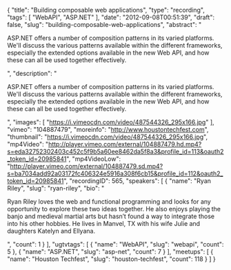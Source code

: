 {
  "title": "Building composable web applications",
  "type": "recording",
  "tags": [
    "WebAPI",
    "ASP.NET"
  ],
  "date": "2012-09-08T00:51:39",
  "draft": false,
  "slug": "building-composable-web-applications",
  "abstract": "<p>ASP.NET offers a number of composition patterns in its varied platforms. We'll discuss the various patterns available within the different frameworks, especially the extended options available in the new Web API, and how these can all be used together effectively.</p>",
  "description": "<p>ASP.NET offers a number of composition patterns in its varied platforms. We'll discuss the various patterns available within the different frameworks, especially the extended options available in the new Web API, and how these can all be used together effectively.</p>",
  "images": [
    "https://i.vimeocdn.com/video/487544326_295x166.jpg"
  ],
  "vimeo": "104887479",
  "moreinfo": "http://www.houstontechfest.com",
  "thumbnail": "https://i.vimeocdn.com/video/487544326_295x166.jpg",
  "mp4Video": "http://player.vimeo.com/external/104887479.hd.mp4?s=eda32752302403c452c5f9b5a60ee8462da5f8a3&profile_id=113&oauth2_token_id=20985841",
  "mp4VideoLow": "http://player.vimeo.com/external/104887479.sd.mp4?s=ba7034add92a03172fc406324e5916a308f6cb15&profile_id=112&oauth2_token_id=20985841",
  "recordingID": 565,
  "speakers": [
    {
      "name": "Ryan Riley",
      "slug": "ryan-riley",
      "bio": "<p>Ryan Riley loves the web and functional programming and looks for any opportunity to explore these two ideas together. He also enjoys playing the banjo and medieval martial arts but hasn’t found a way to integrate those into his other hobbies. He lives in Manvel, TX with his wife Julie and daughters Katelyn and Ellyana.</p>",
      "count": 1
    }
  ],
  "ugtvtags": [
    {
      "name": "WebAPI",
      "slug": "webapi",
      "count": 5
    },
    {
      "name": "ASP.NET",
      "slug": "asp-net",
      "count": 7
    }
  ],
  "meetups": [
    {
      "name": "Houston Techfest",
      "slug": "houston-techfest",
      "count": 118
    }
  ]
}